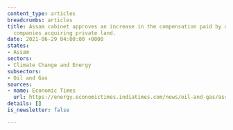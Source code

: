 ```yaml
---
content_type: articles
breadcrumbs: articles
title: Assam cabinet approves an increase in the compensation paid by oil exploration
  companies acquiring private land.
date: 2021-06-29 04:00:00 +0000
states:
- Assam
sectors:
- Climate Change and Energy
subsectors:
- Oil and Gas
sources:
- name: Economic Times
  url: https://energy.economictimes.indiatimes.com/news/oil-and-gas/assam-cabinet-increases-compensation-to-be-paid-by-oil-exploration-companies-for-private-land-acquisition/83846346
details: []
is_newsletter: false

---
```

